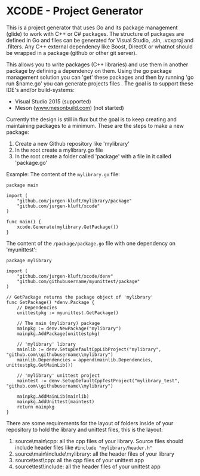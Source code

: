 # XCODE - Project Generator

This is a project generator that uses Go and its package management (glide) to work with C++ or C# packages.
The structure of packages are defined in Go and files can be generated for Visual Studio, .sln, .vcxproj and .filters.
Any C++ external dependency like Boost, DirectX or whatnot should be wrapped in a package (github or other git server).

This allows you to write packages (C++ libraries) and use them in another package by defining a dependency on them. Using the go package management solution you can 'get' these packages and then by running 'go run $name.go' you can generate projects files . The goal is to support these IDE's and/or build-systems:
* Visual Studio 2015 (supported)
* Meson (www.mesonbuild.com) (not started)

Currently the design is still in flux but the goal is to keep creating and maintaining packages to a minimum. These are the steps to make a new package:

1. Create a new Github repository like 'mylibrary'
2. In the root create a mylibrary.go file
3. In the root create a folder called 'package' with a file in it called 'package.go'

Example:
The content of the ```mylibrary.go``` file:
```
package main

import (
	"github.com/jurgen-kluft/mylibrary/package"
	"github.com/jurgen-kluft/xcode"
)

func main() {
	xcode.Generate(mylibrary.GetPackage())
}
```

The content of the ```/package/package.go``` file with one dependency on 'myunittest':
```
package mylibrary

import (
	"github.com/jurgen-kluft/xcode/denv"
	"github.com/githubusername/myunittest/package"
)

// GetPackage returns the package object of 'mylibrary'
func GetPackage() *denv.Package {
	// Dependencies
	unittestpkg := myunittest.GetPackage()

	// The main (mylibrary) package
	mainpkg := denv.NewPackage("mylibrary")
	mainpkg.AddPackage(unittestpkg)

	// 'mylibrary' library
	mainlib := denv.SetupDefaultCppLibProject("mylibrary", "github.com\\githubusername\\mylibrary")
	mainlib.Dependencies = append(mainlib.Dependencies, unittestpkg.GetMainLib())

	// 'mylibrary' unittest project
	maintest := denv.SetupDefaultCppTestProject("mylibrary_test", "github.com\\githubusername\\mylibrary")

	mainpkg.AddMainLib(mainlib)
	mainpkg.AddUnittest(maintest)
	return mainpkg
}
```

There are some requirements for the layout of folders inside of your repository to hold the library and unittest files, this is the layout:

1. source\main\cpp: all the cpp files of your library. Source files should include header files like ```#include "mylibrary/header.h"```
2. source\main\include\mylibrary: all the header files of your library
3. source\test\cpp: all the cpp files of your unittest app
4. source\test\include: all the header files of your unittest app
 
